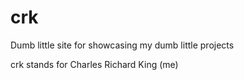 # crk

Dumb little site for showcasing my dumb little projects

crk stands for Charles Richard King (me)
